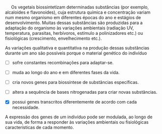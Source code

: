 

     Os vegetais biossintetizam determinadas substâncias (por exemplo, alcaloides e flavonoides), cuja estrutura química e concentração variam num mesmo organismo em diferentes épocas do ano e estágios de desenvolvimento. Muitas dessas substâncias são produzidas para a adaptação do organismo às variações ambientais (radiação UV, temperatura, parasitas, herbívoros, estímulo a polinizadores etc.) ou fisiológicas (crescimento, envelhecimento etc.).

As variações qualitativa e quantitativa na produção dessas substâncias durante um ano são possíveis porque o material genético do indivíduo



- [ ] sofre constantes recombinações para adaptar-se.
- [ ] muda ao longo do ano e em diferentes fases da vida.
- [ ] cria novos genes para biossíntese de substâncias específicas.
- [ ] altera a sequência de bases nitrogenadas para criar novas substâncias.
- [x] possui genes transcritos diferentemente de acordo com cada necessidade.


A expressão dos genes de um indivíduo pode ser modulada, ao longo de sua vida, de forma a responder às variações ambientais ou fisiológicas características de cada momento.

        